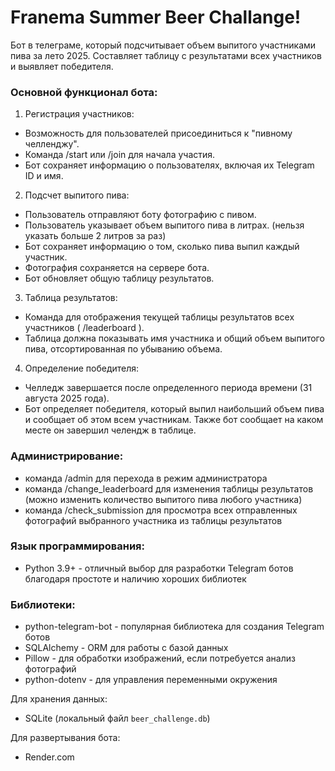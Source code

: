 # Franema Summer Beer Challange!
Бот в телеграме, который подсчитывает объем выпитого участниками пива за лето 2025. Составляет таблицу с результатами всех участников и выявляет победителя.

### Основной функционал бота:
1. Регистрация участников:
- Возможность для пользователей присоединиться к "пивному челленджу".
- Команда /start или /join для начала участия.
- Бот сохраняет информацию о пользователях, включая их Telegram ID и имя.

2. Подсчет выпитого пива:
- Пользователь отправляют боту фотографию с пивом.
- Пользователь указывает объем выпитого пива в литрах. (нельзя указать больше 2 литров за раз)
- Бот сохраняет информацию о том, сколько пива выпил каждый участник.
- Фотография сохраняется на сервере бота.
- Бот обновляет общую таблицу результатов.

3. Таблица результатов:
- Команда для отображения текущей таблицы результатов всех участников ( /leaderboard ).
- Таблица должна показывать имя участника и общий объем выпитого пива, отсортированная по убыванию объема.

4. Определение победителя:
- Челледж завершается после определенного периода времени (31 августа 2025 года).
- Бот определяет победителя, который выпил наибольший объем пива и сообщает об этом всем участникам. Также бот сообщает на каком месте он завершил челендж в таблице.

### Администрирование:
- команда /admin для перехода в режим администратора
- команда /change_leaderboard для изменения таблицы результатов (можно изменить количество выпитого пива любого участника)
- команда /check_submission для просмотра всех отправленных фотографий выбранного участника из таблицы результатов



### Язык программирования:
- Python 3.9+ - отличный выбор для разработки Telegram ботов благодаря простоте и наличию хороших библиотек
### Библиотеки:
- python-telegram-bot - популярная библиотека для создания Telegram ботов
- SQLAlchemy - ORM для работы с базой данных
- Pillow - для обработки изображений, если потребуется анализ фотографий
- python-dotenv - для управления переменными окружения

Для хранения данных:
- SQLite (локальный файл `beer_challenge.db`)

Для развертывания бота:
- Render.com
